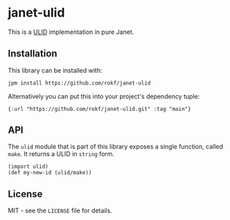 # janet-ulid

This is a [ULID](https://github.com/ulid/spec) implementation in pure Janet.

## Installation

This library can be installed with:

```sh
jpm install https://github.com/rokf/janet-ulid
```

Alternatively you can put this into your project's dependency tuple:

```janet
{:url "https://github.com/rokf/janet-ulid.git" :tag "main"}
```

## API

The `ulid` module that is part of this library exposes a single function, called `make`. It returns a ULID in `string` form.

```janet
(import ulid)
(def my-new-id (ulid/make))
```

## License

MIT - see the `LICENSE` file for details.
